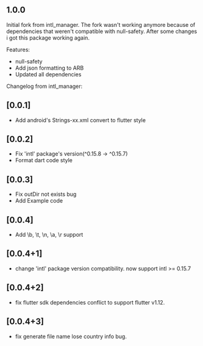 ## 1.0.0
Initial fork from intl_manager.
The fork wasn't working anymore because of dependencies that weren't compatible
with null-safety. After some changes i got this package working again.

Features:
* null-safety
* Add json formatting to ARB
* Updated all dependencies

Changelog from intl_manager:
## [0.0.1]

* Add android's Strings-xx.xml convert to flutter style

## [0.0.2]

* Fix 'intl' package's version(^0.15.8 -> ^0.15.7)
* Format dart code style

## [0.0.3]

* Fix outDir not exists bug
* Add Example code

## [0.0.4]

* Add \b, \t, \n, \a, \r support

## [0.0.4+1]

* change 'intl' package version compatibility. now support intl >= 0.15.7

## [0.0.4+2]

*  fix flutter sdk dependencies conflict to support flutter v1.12.

## [0.0.4+3]

*  fix generate file name lose country info bug.
